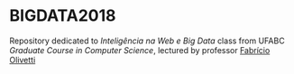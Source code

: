 # BIGDATA2018

Repository dedicated to *Inteligência na Web e Big Data* class from UFABC *Graduate Course in Computer Science*, lectured by professor [Fabrício Olivetti](https://folivetti.github.io/)
